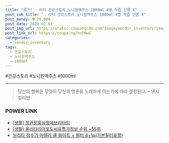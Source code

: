 ```yaml
--- 
title: "특가!   리타 건강스토리 노니원액주스 1000ml 4병 착즙 단품 X" 
post_sub_title: "  리타 건강스토리 노니원액주스 1000ml 4병 착즙 단품 X" 
post_money: ₩ 76,000 
post_date: 2020.02.01 
post_img_url: https://static.coupangcdn.com/image/vendor_inventory/images/2018/10/25/17/3/10db9fbe-7075-419e-8515-4289365a8b32.jpg 
post_link_url: https://coupa.ng/bnPHwG 
categories: 
  - vendor_inventory 
tags: 
  - 건강스토리 
  - 노니원액주스 
  - 1000ml 
--- 
```

  #건강스토리 #노니원액주스 #1000ml 
<hr> 

> 당신의 행복은 무엇이 당신의 영혼을 노래하게 하는가에 따라 결정된다. – 낸시 설리번 


### POWER LINK

* <a href="https://blog.naver.com/fasyy4321/221759110360" target="_blank"> [생활] 정관장홍삼정에브리타임  </a>
* <a href="https://blog.naver.com/sakai111/221771611195" target="_blank"> [생활] 올리타리아포도씨유특가정보 순위 ~55위</a>
* <a href="https://blog.naver.com/fasyy4321/221781834174" target="_blank">브리타 정수기 마렐라 쿨 화이트 + 필터 4+1p(기본필터포함)</a>
